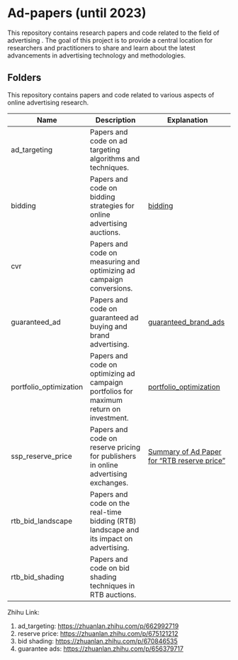 # Ad-papers (until 2023)

This repository contains research papers and code related to the field of advertising . The goal of this project is to provide a central location for researchers and practitioners to share and learn about the latest advancements in advertising technology and methodologies.

## Folders

This repository contains papers and code related to various aspects of online advertising research.

| Name                   | Description                                                                                                   | Explanation                                                                                  |
|------------------------|---------------------------------------------------------------------------------------------------------------|----------------------------------------------------------------------------------------------|
| ad_targeting           | Papers and code on ad targeting algorithms and techniques.                                                   |                                                                                              |
| bidding                | Papers and code on bidding strategies for online advertising auctions.                                       | [bidding](https://medium.com/me/stats/post/bd9d101e228d)                                                                                  |
| cvr                    | Papers and code on measuring and optimizing ad campaign conversions.                                          |                                                                                              |
| guaranteed_ad          | Papers and code on guaranteed ad buying and brand advertising.                                                | [guaranteed_brand_ads](guaranteed_brand_ads)                                                 |
| portfolio_optimization | Papers and code on optimizing ad campaign portfolios for maximum return on investment.                         | [portfolio_optimization](portfolio_optimization)                                             |
| ssp_reserve_price      | Papers and code on reserve pricing for publishers in online advertising exchanges.                            | [Summary of Ad Paper for “RTB reserve price”](https://medium.com/me/stats/post/a2201eaf8225) |
| rtb_bid_landscape      | Papers and code on the real-time bidding (RTB) landscape and its impact on advertising.                        |                                                                                              |
| rtb_bid_shading        | Papers and code on bid shading techniques in RTB auctions.                                                     |                                                                                              |


Zhihu Link:

  1. ad_targeting: https://zhuanlan.zhihu.com/p/662992719
  2. reserve price: https://zhuanlan.zhihu.com/p/675121212
  3. bid shading: https://zhuanlan.zhihu.com/p/670846535
  4. guarantee ads: https://zhuanlan.zhihu.com/p/656379717
